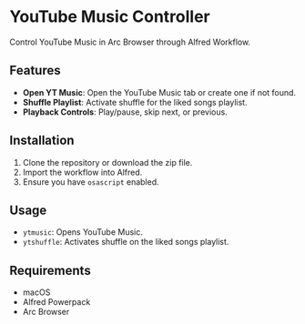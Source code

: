 # YouTube Music Controller

Control YouTube Music in Arc Browser through Alfred Workflow.

## Features
- **Open YT Music**: Open the YouTube Music tab or create one if not found.
- **Shuffle Playlist**: Activate shuffle for the liked songs playlist.
- **Playback Controls**: Play/pause, skip next, or previous.

## Installation
1. Clone the repository or download the zip file.
2. Import the workflow into Alfred.
3. Ensure you have `osascript` enabled.

## Usage
- `ytmusic`: Opens YouTube Music.
- `ytshuffle`: Activates shuffle on the liked songs playlist.

## Requirements
- macOS
- Alfred Powerpack
- Arc Browser
